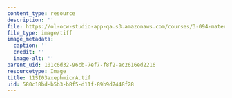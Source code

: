 ```yaml
---
content_type: resource
description: ''
file: https://ol-ocw-studio-app-qa.s3.amazonaws.com/courses/3-094-materials-in-human-experience-spring-2004/580c18bdb5b3b8f5d11f89b9d7448f28_11SI03axephmicrA.tif
file_type: image/tiff
image_metadata:
  caption: ''
  credit: ''
  image-alt: ''
parent_uid: 101c6d32-96cb-7ef7-f8f2-ac2616ed2216
resourcetype: Image
title: 11SI03axephmicrA.tif
uid: 580c18bd-b5b3-b8f5-d11f-89b9d7448f28
---
```

